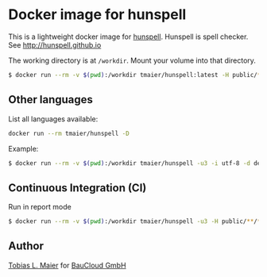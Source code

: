 # Docker image for hunspell

This is a lightweight docker image for [hunspell](http://hunspell.github.io).
Hunspell is spell checker.
See http://hunspell.github.io

The working directory is at `/workdir`. Mount your volume into that directory.

```bash
$ docker run --rm -v $(pwd):/workdir tmaier/hunspell:latest -H public/**/*.html
```

## Other languages

List all languages available:

```bash
docker run --rm tmaier/hunspell -D
```

Example:

```bash
$ docker run --rm -v $(pwd):/workdir tmaier/hunspell -u3 -i utf-8 -d de_DE_neu,en_US -p words -H public/**/*.html
```

## Continuous Integration (CI)

Run in report mode

```bash
$ docker run --rm -v $(pwd):/workdir tmaier/hunspell -u3 -H public/**/*.html
```

## Author

[Tobias L. Maier](http://tobiasmaier.info) for [BauCloud GmbH](http://www.baucloud.com)
